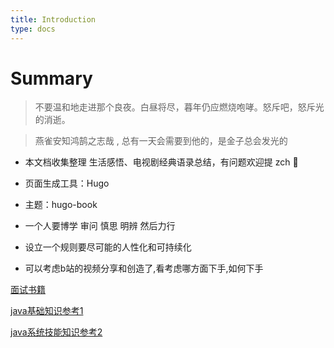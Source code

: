 ```yaml
---
title: Introduction
type: docs
---
```



# Summary

> 不要温和地走进那个良夜。白昼将尽，暮年仍应燃烧咆哮。怒斥吧，怒斥光的消逝。

> 燕雀安知鸿鹄之志哉 , 总有一天会需要到他的，是金子总会发光的

+ 本文档收集整理 生活感悟、电视剧经典语录总结，有问题欢迎提 zch 👏

+ 页面生成工具：Hugo

+ 主题：hugo-book

+ 一个人要博学 审问 慎思 明辨 然后力行

+ 设立一个规则要尽可能的人性化和可持续化

+ 可以考虑b站的视频分享和创造了,看考虑哪方面下手,如何下手

[面试书籍](../pdf/newIndex.html)

[java基础知识参考1](https://javaguide.cn/)

[java系统技能知识参考2](https://www.pdai.tech/)
